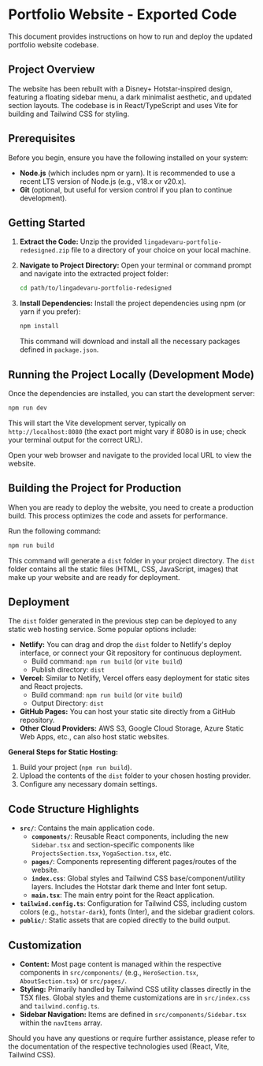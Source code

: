 # Portfolio Website - Exported Code

This document provides instructions on how to run and deploy the updated portfolio website codebase.

## Project Overview

The website has been rebuilt with a Disney+ Hotstar-inspired design, featuring a floating sidebar menu, a dark minimalist aesthetic, and updated section layouts. The codebase is in React/TypeScript and uses Vite for building and Tailwind CSS for styling.

## Prerequisites

Before you begin, ensure you have the following installed on your system:

*   **Node.js** (which includes npm or yarn). It is recommended to use a recent LTS version of Node.js (e.g., v18.x or v20.x).
*   **Git** (optional, but useful for version control if you plan to continue development).

## Getting Started

1.  **Extract the Code:**
    Unzip the provided `lingadevaru-portfolio-redesigned.zip` file to a directory of your choice on your local machine.

2.  **Navigate to Project Directory:**
    Open your terminal or command prompt and navigate into the extracted project folder:
    ```bash
    cd path/to/lingadevaru-portfolio-redesigned
    ```

3.  **Install Dependencies:**
    Install the project dependencies using npm (or yarn if you prefer):
    ```bash
    npm install
    ```
    This command will download and install all the necessary packages defined in `package.json`.

## Running the Project Locally (Development Mode)

Once the dependencies are installed, you can start the development server:

```bash
npm run dev
```

This will start the Vite development server, typically on `http://localhost:8080` (the exact port might vary if 8080 is in use; check your terminal output for the correct URL).

Open your web browser and navigate to the provided local URL to view the website.

## Building the Project for Production

When you are ready to deploy the website, you need to create a production build. This process optimizes the code and assets for performance.

Run the following command:

```bash
npm run build
```

This command will generate a `dist` folder in your project directory. The `dist` folder contains all the static files (HTML, CSS, JavaScript, images) that make up your website and are ready for deployment.

## Deployment

The `dist` folder generated in the previous step can be deployed to any static web hosting service. Some popular options include:

*   **Netlify:** You can drag and drop the `dist` folder to Netlify's deploy interface, or connect your Git repository for continuous deployment.
    *   Build command: `npm run build` (or `vite build`)
    *   Publish directory: `dist`
*   **Vercel:** Similar to Netlify, Vercel offers easy deployment for static sites and React projects.
    *   Build command: `npm run build` (or `vite build`)
    *   Output Directory: `dist`
*   **GitHub Pages:** You can host your static site directly from a GitHub repository.
*   **Other Cloud Providers:** AWS S3, Google Cloud Storage, Azure Static Web Apps, etc., can also host static websites.

**General Steps for Static Hosting:**

1.  Build your project (`npm run build`).
2.  Upload the contents of the `dist` folder to your chosen hosting provider.
3.  Configure any necessary domain settings.

## Code Structure Highlights

*   **`src/`**: Contains the main application code.
    *   **`components/`**: Reusable React components, including the new `Sidebar.tsx` and section-specific components like `ProjectsSection.tsx`, `YogaSection.tsx`, etc.
    *   **`pages/`**: Components representing different pages/routes of the website.
    *   **`index.css`**: Global styles and Tailwind CSS base/component/utility layers. Includes the Hotstar dark theme and Inter font setup.
    *   **`main.tsx`**: The main entry point for the React application.
*   **`tailwind.config.ts`**: Configuration for Tailwind CSS, including custom colors (e.g., `hotstar-dark`), fonts (Inter), and the sidebar gradient colors.
*   **`public/`**: Static assets that are copied directly to the build output.

## Customization

*   **Content:** Most page content is managed within the respective components in `src/components/` (e.g., `HeroSection.tsx`, `AboutSection.tsx`) or `src/pages/`.
*   **Styling:** Primarily handled by Tailwind CSS utility classes directly in the TSX files. Global styles and theme customizations are in `src/index.css` and `tailwind.config.ts`.
*   **Sidebar Navigation:** Items are defined in `src/components/Sidebar.tsx` within the `navItems` array.

Should you have any questions or require further assistance, please refer to the documentation of the respective technologies used (React, Vite, Tailwind CSS).
